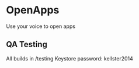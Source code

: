 OpenApps
==============
Use your voice to open apps

QA Testing
--------------
All builds in /testing Keystore password: kellster2014
